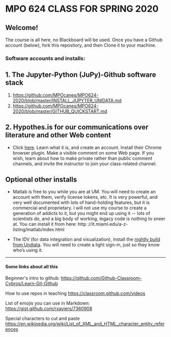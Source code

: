 # MPO 624 CLASS FOR SPRING 2020

## Welcome!
The course is all here, no Blackboard will be used. Once you have a Github account (below), fork this repository, and then Clone it to your machine. 

### Software accounts and installs: 

## 1. The Jupyter-Python (JuPy)-Github software stack
  1. https://github.com/MPOcanes/MPO624-2020/blob/master/INSTALL_JUPYTER_UNIDATA.md
  1. https://github.com/MPOcanes/MPO624-2020/blob/master/GITHUB_QUICKSTART.md
## 2. Hypothes.is for our communications over literature and other Web content
  * Click [here](http://hypothes.is). Learn what it is, and create an account. Install their Chrome browser plugin. Make a visible comment on some Web page. If you wish, learn about how to make private rather than public comment channels, and invite the instructor to join your class-related channel. 

## Optional other installs 
   
   * Matlab is free to you while you are at UM. You will need to create an account with them, verify license tokens, etc.  It is very powerful, and very well documented with lots of hand-holding features, but it is commercial and proprietary. I will not use my course to create a generation of addicts to it, but you might end up using it -- lots of scientists do, and a big body of working, legacy code is nothing to sneer at. You can install it from here: http ://it.miami.edu/a-z-listing/matlab/index.html
   
   * The IDV (for data integration and visualization), install the [nightly build from Undiata](https://www.unidata.ucar.edu/downloads/idv/nightly/index.jsp). You will need to create a light sign-in, just so they know who’s using it. 

-------
#### Some links about all this 

Beginner's intro to github: https://github.com/Github-Classroom-Cybros/Learn-Git-Github

How to use repos in teaching https://classroom.github.com/videos

List of emojis you can use in Markdown: https://gist.github.com/rxaviers/7360908

Special characters to cut and paste https://en.wikipedia.org/wiki/List_of_XML_and_HTML_character_entity_references

